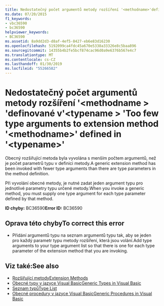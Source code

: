 ```yaml
---
title: Nedostatečný počet argumentů metody rozšíření '<methodname>'definované v'<typename>.
ms.date: 07/20/2015
f1_keywords:
- vbc36590
- bc36590
helpviewer_keywords:
- BC36590
ms.assetid: 8a9dd2d3-d8af-4ef5-8427-eb6e83d16230
ms.openlocfilehash: 5192099ca4fdc45a670e5338a33326e8c5baa896
ms.sourcegitcommit: 14355b4b2fe5bcf874cac96d0a9e6376b567e4c7
ms.translationtype: MT
ms.contentlocale: cs-CZ
ms.lasthandoff: 01/30/2019
ms.locfileid: "55266582"
---
```

# <a name="too-few-type-arguments-to-extension-method-methodname-defined-in-typename"></a><span data-ttu-id="5a3bb-102">Nedostatečný počet argumentů metody rozšíření '\<methodname > 'definované v'\<typename > '</span><span class="sxs-lookup"><span data-stu-id="5a3bb-102">Too few type arguments to extension method '\<methodname>' defined in '\<typename>'</span></span>
<span data-ttu-id="5a3bb-103">Obecný rozšiřující metoda byla vyvolána s menším počtem argumentů, než je počet parametrů typu v definici metody.</span><span class="sxs-lookup"><span data-stu-id="5a3bb-103">A generic extension method has been invoked with fewer type arguments than there are type parameters in the method definition.</span></span>  
  
 <span data-ttu-id="5a3bb-104">Při vyvolání obecné metody, je nutné zadat jeden argument typu pro jednotlivé parametry typu určené metody.</span><span class="sxs-lookup"><span data-stu-id="5a3bb-104">When you invoke a generic method, you must supply one type argument for each type parameter defined by that method.</span></span>  
  
 <span data-ttu-id="5a3bb-105">**ID chyby:** BC36590</span><span class="sxs-lookup"><span data-stu-id="5a3bb-105">**Error ID:** BC36590</span></span>  
  
## <a name="to-correct-this-error"></a><span data-ttu-id="5a3bb-106">Oprava této chyby</span><span class="sxs-lookup"><span data-stu-id="5a3bb-106">To correct this error</span></span>  
  
-   <span data-ttu-id="5a3bb-107">Přidání argumentů typu na seznam argumentů typu tak, aby se jeden pro každý parametr typu metody rozšíření, která jsou volání.</span><span class="sxs-lookup"><span data-stu-id="5a3bb-107">Add type arguments to your type argument list so that there is one for each type parameter of the extension method that you are invoking.</span></span>  
  
## <a name="see-also"></a><span data-ttu-id="5a3bb-108">Viz také:</span><span class="sxs-lookup"><span data-stu-id="5a3bb-108">See also</span></span>
- [<span data-ttu-id="5a3bb-109">Rozšiřující metody</span><span class="sxs-lookup"><span data-stu-id="5a3bb-109">Extension Methods</span></span>](../../visual-basic/programming-guide/language-features/procedures/extension-methods.md)
- [<span data-ttu-id="5a3bb-110">Obecné typy v jazyce Visual Basic</span><span class="sxs-lookup"><span data-stu-id="5a3bb-110">Generic Types in Visual Basic</span></span>](../../visual-basic/programming-guide/language-features/data-types/generic-types.md)
- [<span data-ttu-id="5a3bb-111">Seznam typů</span><span class="sxs-lookup"><span data-stu-id="5a3bb-111">Type List</span></span>](../../visual-basic/language-reference/statements/type-list.md)
- [<span data-ttu-id="5a3bb-112">Obecné procedury v jazyce Visual Basic</span><span class="sxs-lookup"><span data-stu-id="5a3bb-112">Generic Procedures in Visual Basic</span></span>](../../visual-basic/programming-guide/language-features/data-types/generic-procedures.md)
